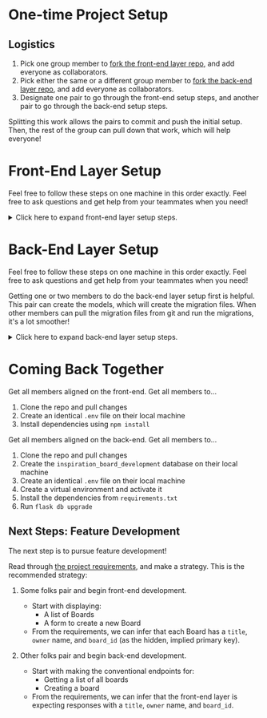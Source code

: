# One-time Project Setup

## Logistics

1. Pick one group member to [fork the front-end layer repo](https://github.com/Ada-C22/front-end-inspiration-board), and add everyone as collaborators.
1. Pick either the same or a different group member to [fork the back-end layer repo](https://github.com/Ada-C22/back-end-inspiration-board), and add everyone as collaborators.
1. Designate one pair to go through the front-end setup steps, and another pair to go through the back-end setup steps.

Splitting this work allows the pairs to commit and push the initial setup. Then, the rest of the group can pull down that work, which will help everyone!

# Front-End Layer Setup

Feel free to follow these steps on one machine in this order exactly. Feel free to ask questions and get help from your teammates when you need!

<details>

<summary>Click here to expand front-end layer setup steps.</summary>

## Clone

Clone the forked repo. Do _not_ clone this inside of another project folder, because that will cause issues.

## Scaffold the App

Create a new React app within this project folder. **You must perform this within this front-end project folder**.

```bash
$ npm create vite@latest . -- --template react
```

## Add `axios`

Install axios:

```bash
$ npm install axios@latest
```

## Creating a `.env` File

Create a file named `.env`.

The front-end layer needs to send API requests to the back-end layer. In order to handle this, the front-end layer repo **must** include a `.env` file with this line:

```
VITE_APP_BACKEND_URL=http://localhost:5000
```

Note that this `VITE_APP_BACKEND_URL` _must_ include `http://`.

Use this environment variable to send your API requests. You can read it by using the expression `import.meta.env.VITE_APP_BACKEND_URL`. For example, we may use it like this in any component:

```js
const VITE_APP_BACKEND_URL = import.meta.env.VITE_APP_BACKEND_URL

axios.get(`${VITE_APP_BACKEND_URL}/boards`, {
    // ...
```

This will make Render deployment easier.

## Commit and Push

Commit and push your files to your repo, especially including the `package.json` file!

</details>

# Back-End Layer Setup

Feel free to follow these steps on one machine in this order exactly. Feel free to ask questions and get help from your teammates when you need!

Getting one or two members to do the back-end layer setup first is helpful. This pair can create the models, which will create the migration files. When other members can pull the migration files from git and run the migrations, it's a lot smoother!

<details>

<summary>Click here to expand back-end layer setup steps.</summary>

## Clone

Clone the forked repo. Do _not_ clone this inside of another project folder, because that will cause issues.

## Managing Dependencies

Create a virtual environment:

```bash
$ python3 -m venv venv
$ source venv/bin/activate
(venv) $ # You're in activated virtual environment!
```

Install dependencies (we've already gathered them all into a `requirements.txt` file):

```bash
(venv) $ pip install -r requirements.txt
```

## Setting Up The Database

Create a database named `inspiration_board_development`.

## Creating a `.env` File

Add the environment variable `SQLALCHEMY_DATABASE_URI` to hold the path to your development database.

Your `.env` may look like this:

```
SQLALCHEMY_DATABASE_URI=postgresql+psycopg2://postgres:postgres@localhost:5432/inspiration_board_development
```

## Create Models

Consider these two initial models with these attributes:

`Board`, **table name: `board`**

- `board_id`, int, primary key
- `title`, string
- `owner`, string

`Card`, **table name: `card`**

- `card_id`, int, primary key
- `message`, string
- `likes_count`, int

Then follow these steps. Recall that we can update our models any time. These steps are to initialize our database:

1. Run `flask db init` (Do this before making the model files.)
1. Create the model files for them
1. Update `app/__init__.py` to import the two models into `create_app`
1. Run `flask db migrate -m "adds Board and Card models"`
1. Run `flask db upgrade`

## Run `$ flask run` or `$ flask run --debug`

Check that your Flask server can run with `$ flask run`.

The command `$ flask run --debug` will automatically enable development mode. The `--debug` flag enables hot-reloading, which is a feature that refreshes the Flask server every time there is a detected change.

**It is highly recommended to run the Flask servers in development mode**.

## Commit and Push

Commit and push your files to your repo, especially including the migration files!

</details>

# Coming Back Together

Get all members aligned on the front-end. Get all members to...

1. Clone the repo and pull changes
1. Create an identical `.env` file on their local machine
1. Install dependencies using `npm install`

Get all members aligned on the back-end. Get all members to...

1. Clone the repo and pull changes
1. Create the `inspiration_board_development` database on their local machine
1. Create an identical `.env` file on their local machine
1. Create a virtual environment and activate it
1. Install the dependencies from `requirements.txt`
1. Run `flask db upgrade`

## Next Steps: Feature Development

The next step is to pursue feature development!

Read through [the project requirements](./project-requirements.md), and make a strategy. This is the recommended strategy:

1. Some folks pair and begin front-end development.
    - Start with displaying:
        - A list of Boards
        - A form to create a new Board
    - From the requirements, we can infer that each Board has a `title`, `owner` name, and `board_id` (as the hidden, implied primary key).

1. Other folks pair and begin back-end development.
    - Start with making the conventional endpoints for:
        - Getting a list of all boards
        - Creating a board
    - From the requirements, we can infer that the front-end layer is expecting responses with a `title`, `owner` name, and `board_id`.
